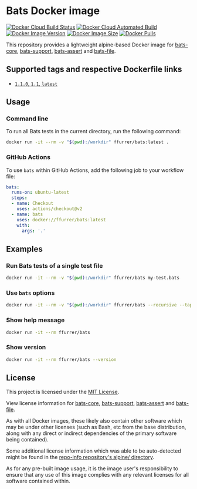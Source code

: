 <!-- SPDX-License-Identifier: MIT -->
# Bats Docker image

[![Docker Cloud Build Status](https://img.shields.io/docker/cloud/build/ffurrer/bats)](https://hub.docker.com/r/ffurrer/bats/builds)
[![Docker Cloud Automated Build](https://img.shields.io/docker/cloud/automated/ffurrer/bats)](https://hub.docker.com/r/ffurrer/bats/builds)
[![Docker Image Version](https://img.shields.io/docker/v/ffurrer/bats?sort=semver)](https://hub.docker.com/r/ffurrer/bats/tags)
[![Docker Image Size](https://img.shields.io/docker/image-size/ffurrer/bats/latest)](https://hub.docker.com/r/ffurrer/bats/tags)
[![Docker Pulls](https://img.shields.io/docker/pulls/ffurrer/bats)](https://hub.docker.com/r/ffurrer/bats)

This repository provides a lightweight alpine-based Docker image for [bats-core](https://github.com/bats-core/bats-core), [bats-support](https://github.com/ztombol/bats-support), [bats-assert](https://github.com/ztombol/bats-assert) and [bats-file](https://github.com/ztombol/bats-file).

## Supported tags and respective Dockerfile links

- [`1.1.0`, `1.1`, `latest`](https://github.com/ffurrer2/docker-bats/blob/master/Dockerfile)

## Usage

### Command line

To run all Bats tests in the current directory, run the following command:

```bash
docker run -it --rm -v "$(pwd):/workdir" ffurrer/bats:latest .
```

### GitHub Actions

To use `bats` within GitHub Actions, add the following job to your workflow file:

```yaml
bats:
  runs-on: ubuntu-latest
  steps:
  - name: Checkout
    uses: actions/checkout@v2
  - name: bats
    uses: docker://ffurrer/bats:latest
    with:
      args: '.'
```

## Examples

### Run Bats tests of a single test file

```bash
docker run -it --rm -v "$(pwd):/workdir" ffurrer/bats my-test.bats
```

### Use `bats` options

```bash
docker run -it --rm -v "$(pwd):/workdir" ffurrer/bats --recursive --tap .
```

### Show help message

```bash
docker run -it --rm ffurrer/bats
```

### Show version

```bash
docker run -it --rm ffurrer/bats --version
```

## License

This project is licensed under the [MIT License](LICENSE).

View license information for [bats-core](https://github.com/bats-core/bats-core/blob/master/LICENSE.md), [bats-support](https://github.com/ztombol/bats-support/blob/master/LICENSE), [bats-assert](https://github.com/ztombol/bats-assert/blob/master/LICENSE) and [bats-file](https://github.com/ztombol/bats-file/blob/master/LICENSE).

As with all Docker images, these likely also contain other software which may be under other licenses (such as Bash, etc from the base distribution, along with any direct or indirect dependencies of the primary software being contained).

Some additional license information which was able to be auto-detected might be found in the [repo-info repository's alpine/ directory](https://github.com/docker-library/repo-info/tree/master/repos/alpine).

As for any pre-built image usage, it is the image user's responsibility to ensure that any use of this image complies with any relevant licenses for all software contained within.

